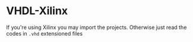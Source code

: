 # VHDL-Xilinx

If you're using Xilinx you may import the projects.
Otherwise just read the codes in `.vhd` extensioned files
